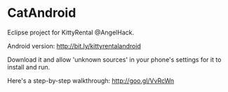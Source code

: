 CatAndroid
==========

Eclipse project for KittyRental @AngelHack.

Android version: http://bit.ly/kittyrentalandroid

Download it and allow 'unknown sources' in your phone's settings for it to install and run. 

Here's a step-by-step walkthrough: http://goo.gl/VvRcWn
